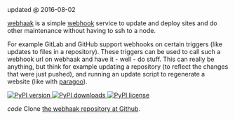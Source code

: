 <!-- created @ 20160515 -->
<div class="updatedat">updated @ 2016-08-02</div>

[webhaak](https://github.com/aquatix/webhaak) is a simple [webhook](https://en.wikipedia.org/wiki/Webhook) service to update and deploy sites and do
other maintenance without having to ssh to a node.

For example GitLab and GitHub support webhooks on certain triggers (like updates to files in a repository). These triggers can be used to call such a webhook url on webhaak and have it - well - do stuff. This can really be anything, but think for example updating a repository (to reflect the changes that were just pushed), and running an update script to regenerate a website (like with [paragoo](page/html/paragoo/)).

<p><a href="https://pypi.python.org/pypi/webhaak/"><img alt="PyPI version" src="https://img.shields.io/pypi/v/webhaak.svg" style="max-width:100%;">
</a> <a href="https://pypi.python.org/pypi/webhaak/"><img alt="PyPI downloads" src="https://img.shields.io/pypi/dm/webhaak.svg" style="max-width:100%;">
</a> <a href="https://pypi.python.org/pypi/webhaak/"><img alt="PyPI license" src="https://img.shields.io/github/license/aquatix/webhaak.svg" style="max-width:100%;">
</a></p>

<i class="material-icons">code</i> Clone <a href="https://github.com/aquatix/webhaak">the webhaak repository at Github</a>.

